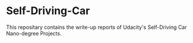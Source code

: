 # Self-Driving-Car
This repositary contains the write-up reports of Udacity's Self-Driving Car Nano-degree Projects.
